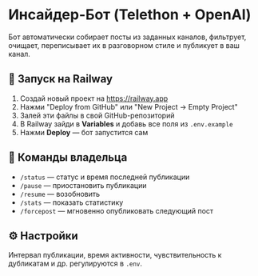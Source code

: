 # Инсайдер-Бот (Telethon + OpenAI)
Бот автоматически собирает посты из заданных каналов, фильтрует, очищает, переписывает их в разговорном стиле и публикует в ваш канал.

## 🚀 Запуск на Railway
1. Создай новый проект на https://railway.app
2. Нажми "Deploy from GitHub" или "New Project → Empty Project"
3. Залей эти файлы в свой GitHub-репозиторий
4. В Railway зайди в **Variables** и добавь все поля из `.env.example`
5. Нажми **Deploy** — бот запустится сам

## 🧠 Команды владельца
- `/status` — статус и время последней публикации  
- `/pause` — приостановить публикации  
- `/resume` — возобновить  
- `/stats` — показать статистику  
- `/forcepost` — мгновенно опубликовать следующий пост

## ⚙️ Настройки
Интервал публикации, время активности, чувствительность к дубликатам и др. регулируются в `.env`.
